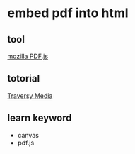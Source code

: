 # embed pdf into html

## tool

[mozilla PDF.js](https://mozilla.github.io/pdf.js/)

## totorial

[Traversy Media](https://www.youtube.com/watch?v=ydCSSgwZjzs)

## learn keyword

- canvas
- pdf.js
